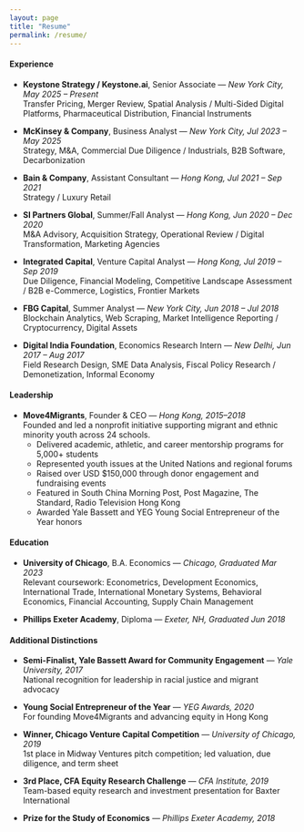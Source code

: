 ```yaml
---
layout: page
title: "Resume"
permalink: /resume/
---
```

#### Experience

- **Keystone Strategy / Keystone.ai**, Senior Associate — *New York City, May 2025 – Present*  
  Transfer Pricing, Merger Review, Spatial Analysis / Multi-Sided Digital Platforms, Pharmaceutical Distribution, Financial Instruments

- **McKinsey & Company**, Business Analyst — *New York City, Jul 2023 – May 2025*  
  Strategy, M&A, Commercial Due Diligence / Industrials, B2B Software, Decarbonization

- **Bain & Company**, Assistant Consultant — *Hong Kong, Jul 2021 – Sep 2021*  
  Strategy / Luxury Retail

- **SI Partners Global**, Summer/Fall Analyst — *Hong Kong, Jun 2020 – Dec 2020*  
  M&A Advisory, Acquisition Strategy, Operational Review / Digital Transformation, Marketing Agencies

- **Integrated Capital**, Venture Capital Analyst — *Hong Kong, Jul 2019 – Sep 2019*  
  Due Diligence, Financial Modeling, Competitive Landscape Assessment / B2B e-Commerce, Logistics, Frontier Markets

- **FBG Capital**, Summer Analyst — *New York City, Jun 2018 – Jul 2018*  
  Blockchain Analytics, Web Scraping, Market Intelligence Reporting / Cryptocurrency, Digital Assets

- **Digital India Foundation**, Economics Research Intern — *New Delhi, Jun 2017 – Aug 2017*  
  Field Research Design, SME Data Analysis, Fiscal Policy Research / Demonetization, Informal Economy

#### Leadership

- **Move4Migrants**, Founder & CEO — *Hong Kong, 2015–2018*  
  Founded and led a nonprofit initiative supporting migrant and ethnic minority youth across 24 schools.  
  - Delivered academic, athletic, and career mentorship programs for 5,000+ students  
  - Represented youth issues at the United Nations and regional forums  
  - Raised over USD $150,000 through donor engagement and fundraising events  
  - Featured in South China Morning Post, Post Magazine, The Standard, Radio Television Hong Kong
  - Awarded Yale Bassett and YEG Young Social Entrepreneur of the Year honors

#### Education

- **University of Chicago**, B.A. Economics — *Chicago, Graduated Mar 2023*  
  Relevant coursework: Econometrics, Development Economics, International Trade, International Monetary Systems, Behavioral Economics, Financial Accounting, Supply Chain Management

- **Phillips Exeter Academy**, Diploma — *Exeter, NH, Graduated Jun 2018*

#### Additional Distinctions

- **Semi-Finalist, Yale Bassett Award for Community Engagement** — *Yale University, 2017*  
  National recognition for leadership in racial justice and migrant advocacy

- **Young Social Entrepreneur of the Year** — *YEG Awards, 2020*  
  For founding Move4Migrants and advancing equity in Hong Kong

- **Winner, Chicago Venture Capital Competition** — *University of Chicago, 2019*  
  1st place in Midway Ventures pitch competition; led valuation, due diligence, and term sheet

- **3rd Place, CFA Equity Research Challenge** — *CFA Institute, 2019*  
  Team-based equity research and investment presentation for Baxter International

- **Prize for the Study of Economics** — *Phillips Exeter Academy, 2018*
